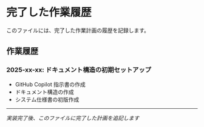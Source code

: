 # 完了した作業履歴

このファイルには、完了した作業計画の履歴を記録します。

## 作業履歴

### 2025-xx-xx: ドキュメント構造の初期セットアップ
- GitHub Copilot 指示書の作成
- ドキュメント構造の作成
- システム仕様書の初版作成

---
*実装完了後、このファイルに完了した計画を追記します*
